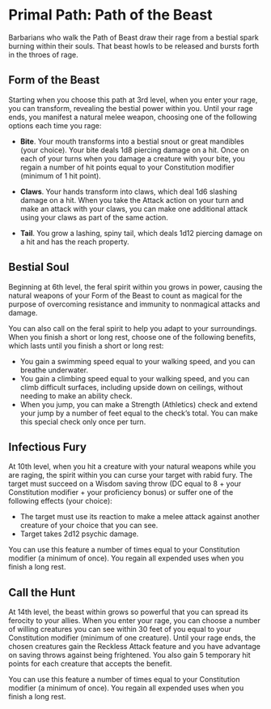 # Primal Path: Path of the Beast
Barbarians who walk the Path of Beast draw their rage from a bestial spark burning within their souls. That beast howls to be released and bursts forth in the throes of rage.

## Form of the Beast
Starting when you choose this path at 3rd level, when you enter your rage, you can transform, revealing the bestial power within you. Until your rage ends, you manifest a natural melee weapon, choosing one of the following options each time you rage:

* **Bite**. Your mouth transforms into a bestial snout or great mandibles (your choice). Your bite deals 1d8 piercing damage on a hit. Once on each of your turns when you damage a creature with your bite, you regain a number of hit points equal to your Constitution modifier (minimum of 1 hit point).

* **Claws**. Your hands transform into claws, which deal 1d6 slashing damage on a hit. When you take the Attack action on your turn and make an attack with your claws, you can make one additional attack using your claws as part of the same action.

* **Tail**. You grow a lashing, spiny tail, which deals 1d12 piercing damage on a hit and has the reach property.

## Bestial Soul
Beginning at 6th level, the feral spirit within you grows in power, causing the natural weapons of your Form of the Beast to count as magical for the purpose of overcoming resistance and immunity to nonmagical attacks and damage.

You can also call on the feral spirit to help you adapt to your surroundings. When you finish a short or long rest, choose one of the following benefits, which lasts until you finish a short or long rest:

* You gain a swimming speed equal to your walking speed, and you can breathe underwater.
* You gain a climbing speed equal to your walking speed, and you can climb difficult surfaces, including upside down on ceilings, without needing to make an ability check.
* When you jump, you can make a Strength (Athletics) check and extend your jump by a number of feet equal to the check’s total. You can make this special check only once per turn.

## Infectious Fury
At 10th level, when you hit a creature with your natural weapons while you are raging, the spirit within you can curse your target with rabid fury. The target must succeed on a Wisdom saving throw (DC equal to 8 + your Constitution modifier + your proficiency bonus) or suffer one of the following effects (your choice):

* The target must use its reaction to make a melee attack against another creature of your choice that you can see.
* Target takes 2d12 psychic damage.

You can use this feature a number of times equal to your Constitution modifier (a minimum of once). You regain all expended uses when you finish a long rest.

## Call the Hunt
At 14th level, the beast within grows so powerful that you can spread its ferocity to your allies. When you enter your rage, you can choose a number of willing creatures you can see within 30 feet of you equal to your Constitution modifier (minimum of one creature). Until your rage ends, the chosen creatures gain the Reckless Attack feature and you have advantage on saving throws against being frightened. You also gain 5 temporary hit points for each creature that accepts the benefit.

You can use this feature a number of times equal to your Constitution modifier (a minimum of once). You regain all expended uses when you finish a long rest.